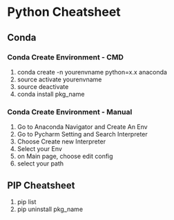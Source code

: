 # Python Cheatsheet

## Conda 
### Conda Create Environment - CMD
1. conda create -n yourenvname python=x.x anaconda
2. source activate yourenvname
3. source deactivate
4. conda install pkg_name

### Conda Create Environment - Manual
1. Go to Anaconda Navigator and Create An Env 
2. Go to Pycharm Setting and Search Interpreter
3. Choose Create new Interpreter
4. Select your Env 
5. on Main page, choose edit config
6. select your path 


## PIP Cheatsheet 
1. pip list 
2. pip uninstall pkg_name